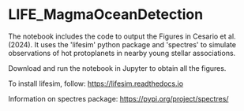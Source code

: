 # LIFE_MagmaOceanDetection

The notebook includes the code to output the Figures in Cesario et al. (2024).
It uses the 'lifesim' python package and 'spectres' to simulate observations of hot protoplanets in nearby young stellar associations.

Download and run the notebook in Jupyter to obtain all the figures.

To install lifesim, follow: https://lifesim.readthedocs.io

Information on spectres package: https://pypi.org/project/spectres/
